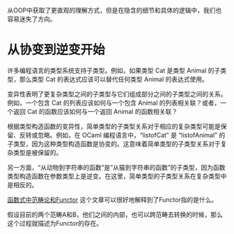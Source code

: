 从OOP中获取了更直观的理解方式，但是在隐含的细节和具体的逻辑中，我们也容易迷失了方向。

# 从协变到逆变开始

许多编程语言的类型系统支持子类型。例如，如果类型 Cat 是类型 Animal 的子类型，那么类型 Cat 的表达式应该可以替代任何类型 Animal 的表达式使用。

变异性表明了更复杂类型之间的子类型与它们组成部分之间的子类型之间的关系。例如，一个包含 Cat 的列表应该如何与一个包含 Animal 的列表相关联？或者，一个返回 Cat 的函数应该如何与一个返回 Animal 的函数相关联？

根据类型构造函数的变异性，简单类型的子类型关系对于相应的复杂类型可能是保留、反转或忽略。例如，在 OCaml 编程语言中，“listofCat” 是 “listofAnimal” 的子类型，因为这种类型构造函数是协变的。这意味着简单类型的子类型关系对于复杂类型是被保留的。

另一方面，“从动物到字符串的函数”是“从猫到字符串的函数”的子类型，因为函数类型构造函数在参数类型上是逆变。在这里，简单类型的子类型关系在复杂类型中是相反的。

[函数式中范畴论和Functor](https://zmxiaodao.com/post/tech/fp/functor/)
这个文章可以很好地解释到了Functor指的是什么。

假设目前的两个范畴A和B，他们之间的内部，也可以跨范畴去转换的时候，那么这个过程就描述为Functor的存在。